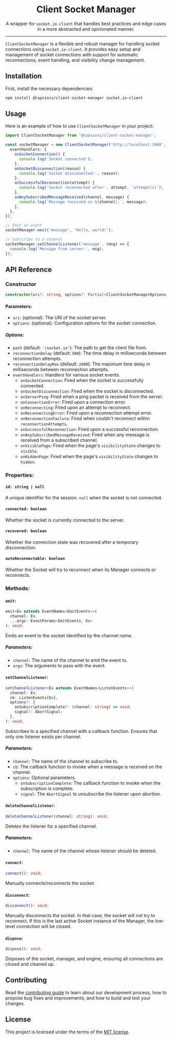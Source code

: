 <div align="center">

# Client Socket Manager

</div>

<div align="center">

A wrapper for `socket.io-client` that handles best practices and edge cases in a more abstracted and opinionated manner.

</div>

<hr />

`ClientSocketManager` is a flexible and robust manager for handling socket connections using `socket.io-client`. It provides easy setup and management of socket connections with support for automatic reconnections, event handling, and visibility change management.

## Installation

First, install the necessary dependencies:

```sh
npm install @tapsioss/client-socket-manager socket.io-client
```

## Usage

Here is an example of how to use `ClientSocketManager` in your project:

```ts
import ClientSocketManager from '@tapsioss/client-socket-manager';

const socketManager = new ClientSocketManager('http://localhost:3000', {
  eventHandlers: {
    onSocketConnection() {
      console.log('Socket connected');
    },
    onSocketDisconnection(reason) {
      console.log('Socket disconnected:', reason);
    },
    onSuccessfulReconnection(attempt) {
      console.log('Socket reconnected after', attempt, 'attempt(s)');
    },
    onAnySubscribedMessageReceived(channel, message) {
      console.log(`Message received on ${channel}:`, message);
    },
  },
});

// Emit an event
socketManager.emit('message', 'Hello, world!');

// Subscribe to a channel
socketManager.setChannelListener('message', (msg) => {
  console.log('Message from server:', msg);
});
```

## API Reference

### Constructor

```ts
constructor(uri?: string, options?: Partial<ClientSocketManagerOptions>)
```

#### Parameters:

- `uri`: (optional): The URI of the socket server.
- `options`: (optional): Configuration options for the socket connection.

##### Options:

- `path` (default: `'/socket.io'`): The path to get the client file from.
- `reconnectionDelay` (default: `500`): The time delay in milliseconds between reconnection attempts.
- `reconnectionDelayMax` (default: `2000`): The maximum time delay in milliseconds between reconnection attempts.
- `eventHandlers`: Handlers for various socket events.
  - `onSocketConnection`: Fired when the socket is successfully connected.
  - `onSocketDisconnection`: Fired when the socket is disconnected.
  - `onServerPing`: Fired when a ping packet is received from the server.
  - `onConnectionError`: Fired upon a connection error.
  - `onReconnecting`: Fired upon an attempt to reconnect.
  - `onReconnectingError`: Fired upon a reconnection attempt error.
  - `onReconnectionFailure`: Fired when couldn't reconnect within `reconnectionAttempts`.
  - `onSuccessfulReconnection`: Fired upon a successful reconnection.
  - `onAnySubscribedMessageReceived`: Fired when any message is received from a subscribed channel.
  - `onVisiblePage`: Fired when the page's `visibilityState` changes to `visible`.
  - `onHiddenPage`: Fired when the page's `visibilityState` changes to `hidden`.

### Properties:

#### `id: string | null`

A unique identifier for the session. `null` when the socket is not connected.

#### `connected: boolean`

Whether the socket is currently connected to the server.

#### `recovered: boolean`

Whether the connection state was recovered after a temporary disconnection.

#### `autoReconnectable: boolean`

Whether the Socket will try to reconnect when its Manager connects or reconnects.

### Methods:

#### `emit`:

```ts
emit<Ev extends EventNames<EmitEvents>>(
  channel: Ev,
  ...args: EventParams<EmitEvents, Ev>
): void;
```

Emits an event to the socket identified by the channel name.

##### Parameters:

- `channel`: The name of the channel to emit the event to.
- `args`: The arguments to pass with the event.

#### `setChannelListener`:

```ts
setChannelListener<Ev extends EventNames<ListenEvents>>(
  channel: Ev,
  cb: ListenEvents[Ev],
  options?: {
    onSubscriptionComplete?: (channel: string) => void;
    signal?: AbortSignal;
  },
): void;
```

Subscribes to a specified channel with a callback function. Ensures that only one listener exists per channel.

##### Parameters:

- `channel`: The name of the channel to subscribe to.
- `cb`: The callback function to invoke when a message is received on the channel.
- `options`: Optional parameters.
  - `onSubscriptionComplete`: The callback function to invoke when the subscription is complete.
  - `signal`: The `AbortSignal` to unsubscribe the listener upon abortion.
  
#### `deleteChannelListener`:

```ts
deleteChannelListener(channel: string): void;
```

Deletes the listener for a specified channel.

##### Parameters:

- `channel`: The name of the channel whose listener should be deleted.

#### `connect`:

```ts
connect(): void;
```

Manually connects/reconnects the socket.

#### `disconnect`:

```ts
disconnect(): void;
```

Manually disconnects the socket. In that case, the socket will not try to reconnect. If this is the last active Socket instance of the Manager, the low-level connection will be closed.

#### `dispose`:

```ts
dispose(): void;
```

Disposes of the socket, manager, and engine, ensuring all connections are closed and cleaned up.

## Contributing

Read the [contributing guide](https://github.com/Tap30/client-socket-manager/blob/main/CONTRIBUTING.md) to learn about our development process, how to propose bug fixes and improvements, and how to build and test your changes.

## License

This project is licensed under the terms of the [MIT license](https://github.com/Tap30/client-socket-manager/blob/main/LICENSE).
